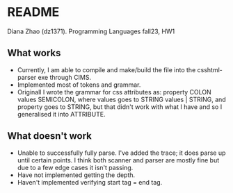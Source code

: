 # README
Diana Zhao (dz1371). Programming Languages fall23, HW1

## What works
- Currently, I am able to compile and make/build the file into the csshtml-parser exe through CIMS.
- Implemented most of tokens and grammar.
- Originall I wrote the grammar for css attributes as: property COLON values SEMICOLON, where values goes to STRING values | STRING, and property goes to STRING, but that didn't work with what I have and so I generalised it into ATTRIBUTE. 

## What doesn't work
- Unable to successfully fully parse. I've added the trace; it does parse up until certain points. I think both scanner and parser are mostly fine but due to a few edge cases it isn't passing.
- Have not implemented getting the depth.
- Haven't implemented verifying start tag = end tag.